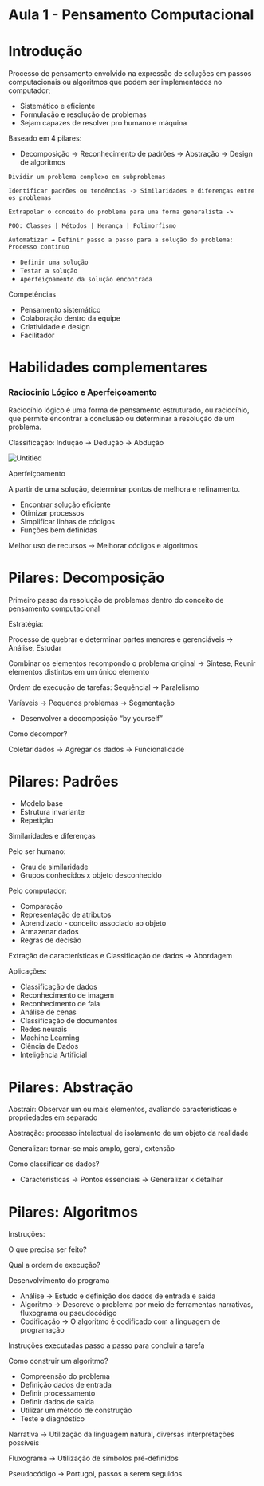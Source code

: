 # Aula 1 - Pensamento Computacional

# Introdução

Processo de pensamento envolvido na expressão de soluções em passos computacionais ou algoritmos que podem ser implementados no computador;

- Sistemático e eficiente
- Formulação e resolução de problemas
- Sejam capazes de resolver pro humano e máquina

Baseado em 4 pilares:

- Decomposição → Reconhecimento de padrões → Abstração → Design de algoritmos

`Dividir um problema complexo em subproblemas`

`Identificar padrões ou tendências -> Similaridades e diferenças entre os problemas`

`Extrapolar o conceito do problema para uma forma generalista ->` 

`POO: Classes | Métodos | Herança | Polimorfismo`

`Automatizar → Definir passo a passo para a solução do problema: Processo contínuo`

- `Definir uma solução`
- `Testar a solução`
- `Aperfeiçoamento da solução encontrada`

Competências

- Pensamento sistemático
- Colaboração dentro da equipe
- Criatividade e design
- Facilitador

# Habilidades complementares

### Raciocinio Lógico e Aperfeiçoamento

Raciocínio lógico é uma forma de pensamento estruturado, ou raciocínio, que permite encontrar a conclusão ou determinar a resolução de um problema.

Classificação: Indução → Dedução → Abdução

![Untitled](Aula%201%20-%20Pensamento%20Computacional%20a34a94fadbe34a9bb00a82ac659973c8/Untitled.png)

Aperfeiçoamento

A partir de uma solução, determinar pontos de melhora e refinamento.

- Encontrar solução eficiente
- Otimizar processos
- Simplificar linhas de códigos
- Funções bem definidas

Melhor uso de recursos → Melhorar códigos e algoritmos

# Pilares: Decomposição

Primeiro passo da resolução de problemas dentro do conceito de pensamento computacional

Estratégia:

Processo de quebrar e determinar partes menores e gerenciáveis → Análise, Estudar

Combinar os elementos recompondo o problema original → Síntese, Reunir elementos distintos em um único elemento

Ordem de execução de tarefas: Sequêncial → Paralelismo

Varíaveis → Pequenos problemas → Segmentação

- Desenvolver a decomposição “by yourself”

Como decompor?

Coletar dados → Agregar os dados → Funcionalidade

# Pilares: Padrões

- Modelo base
- Estrutura invariante
- Repetição

Similaridades e diferenças

Pelo ser humano:

- Grau de similaridade
- Grupos conhecidos x objeto desconhecido

Pelo computador:

- Comparação
- Representação de atributos
- Aprendizado - conceito associado ao objeto
- Armazenar dados
- Regras de decisão

Extração de características e Classificação de dados → Abordagem

Aplicações:

- Classificação de dados
- Reconhecimento de imagem
- Reconhecimento de fala
- Análise de cenas
- Classificação de documentos
- Redes neurais
- Machine Learning
- Ciência de Dados
- Inteligência Artificial

 

# Pilares: Abstração

Abstrair: Observar um ou mais elementos, avaliando características e propriedades em separado

Abstração: processo intelectual de isolamento de um objeto da realidade

Generalizar: tornar-se mais amplo, geral, extensão

Como classificar os dados?

- Características → Pontos essenciais → Generalizar x detalhar

# Pilares: Algoritmos

Instruções:

O que precisa ser feito?

Qual a ordem de execução?

Desenvolvimento do programa

- Análise → Estudo e definição dos dados de entrada e saída
- Algoritmo → Descreve o problema por meio de ferramentas narrativas, fluxograma ou pseudocódigo
- Codificação → O algoritmo é codificado com a linguagem de programação

Instruções executadas passo a passo para concluir a tarefa

Como construir um algoritmo?

- Compreensão do problema
- Definição dados de entrada
- Definir processamento
- Definir dados de saída
- Utilizar um método de construção
- Teste e diagnóstico

Narrativa → Utilização da linguagem natural, diversas interpretações possíveis

Fluxograma → Utilização de símbolos pré-definidos

Pseudocódigo → Portugol, passos a serem seguidos